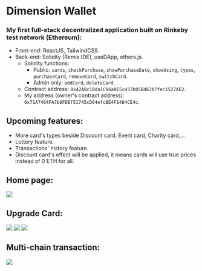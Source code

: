
# Dimension Wallet

### My first full-stack decentralized application built on Rinkeby test network (Ethereum):
- Front-end: ReactJS, TailwindCSS.
- Back-end: Solidity (Remix IDE), useDApp, ethers.js.
  - Solidity functions:
    - Public: `cards`, `checkPurchase`, `showPurchaseDate`, `showUsing`, `types`, `purchaseCard`, `removeCard`, `switchCard`.
    - Admin only: `addCard`, `deleteCard`.
  - Contract address: `0x42A0c18da1C96a0E5c437b05Bd63b7fec1527AE2`.
  - My address (owner's contract address): `0x71A7464FA7b0FDEf51745cD04efcBE4F1484CE4c`.

## Upcoming features:
- More card's types beside Discount card: Event card, Charity card,...
- Lottery feature.
- Transactions' history feature.
- Discount card's effect will be applied, it means cards will use true prices instead of 0 ETH for all.

## Home page:
![](https://i.imgur.com/BfVLyp7.gif)


## Upgrade Card:
![](https://i.imgur.com/qC8aDyL.png)
![](https://i.imgur.com/W6qmXbc.png)
![](https://i.imgur.com/d9d3XlD.png)

## Multi-chain transaction:
![](https://i.imgur.com/jlcB4li.png)

